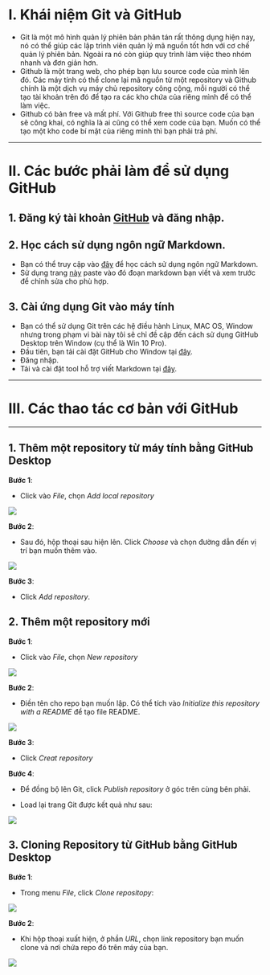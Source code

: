 # I. Khái niệm Git và GitHub
- Git là một mô hình quản lý phiên bản phân tán rất thông dụng hiện nay, nó có thể giúp các lập trình viên quản lý mã nguồn tốt hơn với cơ chế quản lý phiên bản. Ngoài ra nó còn giúp quy trình làm việc theo nhóm nhanh và đơn giản hơn.
- Github là một trang web, cho phép bạn lưu source code của mình lên đó. Các máy tính có thể clone lại mã nguồn từ một repository và Github chính là một dịch vụ máy chủ repository công cộng, mỗi người có thể tạo tài khoản trên đó để tạo ra các kho chứa của riêng mình để có thể làm việc.
- Github có bản free và mất phí. Với Github free thì source code của bạn sẽ công khai, có nghĩa là ai cũng có thể xem code của bạn. Muốn có thể tạo một kho code bí mật của riêng mình thì bạn phải trả phí.
----
# II. Các bước phải làm để sử dụng GitHub

## 1. Đăng ký tài khoản [GitHub](https://github.com) và đăng nhập.

## 2. Học cách sử dụng ngôn ngữ Markdown.
- Bạn có thể truy cập vào [đây](https://daringfireball.net/projects/markdown/syntax) để học cách sử dụng ngôn ngữ Markdown.
- Sử dụng trang [này](http://markdownlivepreview.com/) paste vào đó đoạn markdown bạn viết và xem trước để chỉnh sửa cho phù hợp.

## 3. Cài ứng dụng Git vào máy tính
- Bạn có thể sử dụng Git trên các hệ điều hành Linux, MAC OS, Window nhưng trong phạm vi bài này tôi sẽ chỉ đề cập đến cách sử dụng GitHub Desktop trên Window (cụ thể là Win 10 Pro).
- Đầu tiên, bạn tải cài đặt GitHub cho Window tại [đây](https://desktop.github.com/).
- Đăng nhập.
- Tải và cài đặt tool hỗ trợ viết Markdown tại [đây](https://code.visualstudio.com/).
----
# III. Các thao tác cơ bản với GitHub
----
## 1. Thêm một repository từ máy tính bằng GitHub Desktop

**Bước 1**:
- Click vào *File*, chọn *Add local repository*
<img src="http://2.pik.vn/201866b7a7d5-aeee-496b-993f-eb936b195d2e.png">

**Bước 2**:
- Sau đó, hộp thoại sau hiện lên. Click *Choose* và chọn đường dẫn đến vị trí bạn muốn thêm vào.
<img src="http://2.pik.vn/2018291232d9-d194-434b-95e0-ccdfc7afbf15.png">

**Bước 3**:
- Click *Add repository*.

## 2. Thêm một repository mới 
**Bước 1**:
- Click vào *File*, chọn *New repository*
<img src="http://2.pik.vn/2018216bd956-978e-4859-a2e2-787f3883c875.png">

**Bước 2**:
- Điền tên cho repo bạn muốn lập. Có thể tích vào *Initialize this repository with a README* để tạo file README.
<img src="http://2.pik.vn/2018354fe2e2-dca9-4159-a3e4-760c356d0095.png">

**Bước 3**:
- Click *Creat repository*

**Bước 4**:
- Để đồng bộ lên Git, click *Publish repository* ở góc trên cùng bên phải.

- Load lại trang Git được kết quả như sau:
<img src="http://2.pik.vn/2018f30d59c5-f0f7-4b5f-9084-b896e20a17b4.png">

## 3. Cloning Repository từ GitHub bằng GitHub Desktop
**Bước 1**:
- Trong menu *File*, click *Clone repositopy*:
<img src="http://2.pik.vn/2018041c8b11-eebf-4654-b2da-19dbf952e7df.png">

**Bước 2**:
- Khi hộp thoại xuất hiện, ở phần *URL*, chọn link repository bạn muốn clone và nơi chứa repo đó trên máy của bạn.
<img src="http://2.pik.vn/201867c0fde9-4d2b-4115-997b-d84ef5d266bc.png">




